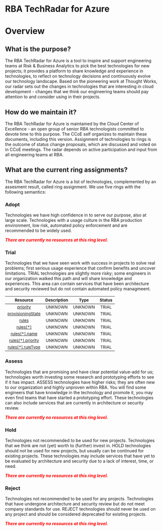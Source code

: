 
RBA TechRadar for Azure
=======================

# Overview

## What is the purpose?


The RBA TechRadar for Azure is a tool to inspire and support engineering teams at Risk & Business Analytics to pick the best technologies for new projects; it provides a platform to share knowledge and experience in technologies, to reflect on technology decisions and continuously evolve our technology landscape.  Based on the pioneering work at Thought Works, our radar sets out the changes in technologies that are interesting in cloud development - changes that we think our engineering teams should pay attention to and consider using in their projects.
## How do we maintain it?


The RBA TechRadar for Azure is maintained by the Cloud Center of Excellence - an open group of senior RBA technologists committed to devote time to this purpose.  The CCoE self organizes to maintain these documents, including this version.  Assignment of technologies to rings is the outcome of status change proposals, which are discussed and voted on in CCoE meetings.  The radar depends on active participation and input from all engineering teams at RBA.
## What are the current ring assignments?


The RBA TechRadar for Azure is a list of technologies, complemented by an assesment result, called ring assignment.  We use five rings with the following semantics:
### Adopt


Technologies we have high confidence in to serve our purpose, also at large scale.  Technologies with a usage culture in the RBA production environment, low risk, automated policy enforcement and are recommended to be widely used.  
  
***<font color="red"> There are currently no resources at this ring level. </font>***
### Trial


Technologies that we have seen work with success in projects to solve real problems;  first serious usage experience that confirm benefits and uncover limitations.  TRIAL technologies are slightly more risky; some engineers in our organization walked this path and will share knowledge and experiences.  This area can contain services that have been architecture and security reviewed but do not contain automated policy managmeent.  

|<sub>Resource</sub>|<sub>Description</sub>|<sub>Type</sub>|<sub>Status</sub>|
| :---: | :---: | :---: | :---: |
|<sub>[priority](https://github.com/openrba/python-azure-techradar/tree/master/Microsoft.Network/firewallPolicies/ruleGroups/priority)</sub>|<sub>UNKNOWN</sub>|<sub>UNKNOWN</sub>|<sub>TRIAL</sub>|
|<sub>[provisioningState](https://github.com/openrba/python-azure-techradar/tree/master/Microsoft.Network/firewallPolicies/ruleGroups/provisioningState)</sub>|<sub>UNKNOWN</sub>|<sub>UNKNOWN</sub>|<sub>TRIAL</sub>|
|<sub>[rules](https://github.com/openrba/python-azure-techradar/tree/master/Microsoft.Network/firewallPolicies/ruleGroups/rules)</sub>|<sub>UNKNOWN</sub>|<sub>UNKNOWN</sub>|<sub>TRIAL</sub>|
|<sub>[rules[*]](https://github.com/openrba/python-azure-techradar/tree/master/Microsoft.Network/firewallPolicies/ruleGroups/rules[*])</sub>|<sub>UNKNOWN</sub>|<sub>UNKNOWN</sub>|<sub>TRIAL</sub>|
|<sub>[rules[*].name](https://github.com/openrba/python-azure-techradar/tree/master/Microsoft.Network/firewallPolicies/ruleGroups/rules[*].name)</sub>|<sub>UNKNOWN</sub>|<sub>UNKNOWN</sub>|<sub>TRIAL</sub>|
|<sub>[rules[*].priority](https://github.com/openrba/python-azure-techradar/tree/master/Microsoft.Network/firewallPolicies/ruleGroups/rules[*].priority)</sub>|<sub>UNKNOWN</sub>|<sub>UNKNOWN</sub>|<sub>TRIAL</sub>|
|<sub>[rules[*].ruleType](https://github.com/openrba/python-azure-techradar/tree/master/Microsoft.Network/firewallPolicies/ruleGroups/rules[*].ruleType)</sub>|<sub>UNKNOWN</sub>|<sub>UNKNOWN</sub>|<sub>TRIAL</sub>|

### Assess


Technologies that are promising and have clear potential value-add for us; technologies worth investing some research and prototyping efforts to see if it has impact.  ASSESS technologies have higher risks;  they are often new to our organization and highly unproven within RBA.  You will find some engineers that have knowledge in the technology and promote it, you may even find teams that have started a prototyping effort.  These technologies can also include services that are currently in architecture or security review.  
  
***<font color="red"> There are currently no resources at this ring level. </font>***
### Hold


Technologies not recommended to be used for new projects. Technologies that we think are not (yet) worth to (further) invest in.  HOLD technologies should not be used for new projects, but usually can be continued for existing projects.  These technologies may include services that have yet to be evaluated by architecture and security due to a lack of interest, time, or need.  
  
***<font color="red"> There are currently no resources at this ring level. </font>***
### Reject


Technologies not recommended to be used for any projects. Technologies that have undergone architecture and security review but do not meet company standards for use.  REJECT technologies should never be used on any project and should be considered deprecated for existing projects.  
  
***<font color="red"> There are currently no resources at this ring level. </font>***